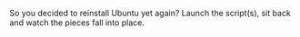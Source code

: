 So you decided to reinstall Ubuntu yet again? Launch the script(s), sit back and 
watch the pieces fall into place.
